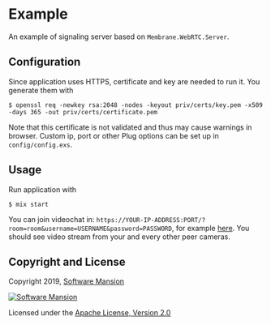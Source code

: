 # Example

An example of signaling server based on `Membrane.WebRTC.Server`.

## Configuration

Since application uses HTTPS, certificate and key are needed to run it. You generate them with

```
$ openssl req -newkey rsa:2048 -nodes -keyout priv/certs/key.pem -x509 -days 365 -out priv/certs/certificate.pem
```

Note that this certificate is not validated and thus may cause warnings in browser. Custom ip,
port or other Plug options can be set up in `config/config.exs`. 

## Usage

Run application with

```
$ mix start
```

You can join videochat in: 
`https://YOUR-IP-ADDRESS:PORT/?room=room&username=USERNAME&password=PASSWORD`, for example 
[here](https://localhost:8443/?room=room&username=JohnSmith&password=1234). You should see video 
stream from your and every other peer cameras.

## Copyright and License

Copyright 2019, [Software Mansion](https://swmansion.com/?utm_source=git&utm_medium=readme&utm_campaign=membrane)

[![Software Mansion](https://membraneframework.github.io/static/logo/swm_logo_readme.png)](https://swmansion.com/?utm_source=git&utm_medium=readme&utm_campaign=membrane)

Licensed under the [Apache License, Version 2.0](LICENSE)
